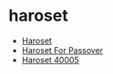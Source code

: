 # haroset

 * [Haroset](../../index/h/haroset-40005.json)
 * [Haroset For Passover](../../index/h/haroset-for-passover.json)
 * [Haroset 40005](../../index/h/haroset-40005.json)
